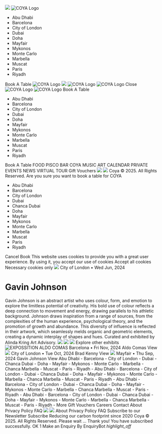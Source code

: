 ![](https://coyarestaurant.com/themes/wits-basic/images/icons/headermenu.svg)
![COYA Logo](https://coyarestaurant.com/themes/wits-basic/images/logo.png)
  * Abu Dhabi
  * Barcelona
  * City of London
  * Dubai
  * Doha
  * Mayfair
  * Mykonos
  * Monte Carlo
  * Marbella
  * Muscat
  * Paris
  * Riyadh


Book A Table
![COYA Logo](https://coyarestaurant.com/themes/wits-basic/images/logo.png)
![](https://coyarestaurant.com/themes/wits-basic/images/icons/headermenu.svg)
![COYA Logo](https://coyarestaurant.com/themes/wits-basic/images/icons/logo2.svg) ![COYA Logo](https://coyarestaurant.com/themes/wits-basic/images/icons/coyatext.svg)
Close
![COYA Logo](https://coyarestaurant.com/themes/wits-basic/images/icons/logo2.svg) ![COYA Logo](https://coyarestaurant.com/themes/wits-basic/images/icons/coyatext.svg)
Book A Table
  * Abu Dhabi
  * Barcelona
  * City of London
  * Dubai
  * Doha
  * Mayfair
  * Mykonos
  * Monte Carlo
  * Marbella
  * Muscat
  * Paris
  * Riyadh


Book A Table
FOOD
PISCO BAR
COYA MUSIC
ART
CALENDAR
PRIVATE EVENTS
NEWS
VIRTUAL TOUR
Gift Vouchers
![](https://coyarestaurant.com/themes/wits-basic/images/icons/Instagram.png)
![](https://coyarestaurant.com/themes/wits-basic/images/icons/TikTok.png)
Coya © 2025. All Rights Reserved.
Are you sure you want to book a table for COYA
  * Abu Dhabi
  * Barcelona
  * City of London
  * Dubai
  * Chanca Dubai
  * Doha
  * Mayfair
  * Mykonos
  * Monte Carlo
  * Marbella
  * Muscat
  * Paris
  * Riyadh


Cancel Book
This website uses cookies to provide you with a great user experience. By using it, you accept our  use of cookies
Accept all cookies Necessary cookies only
![](https://coyarestaurant.com/uploads/content/arts/gavin-johnson-art-city.jpg)
City of London • Wed Jun, 2024
# Gavin Johnson
Gavin Johnson is an abstract artist who uses colour, form, and emotion to explore the limitless potential of creativity. His bold use of colour reflects a deep connection to movement and energy, drawing parallels to his athletic background. Johnson draws inspiration from a range of sources, from the complexities of the human experience, psychological theory, and the promotion of growth and abundance. This diversity of influence is reflected in their artwork, which seamlessly melds organic and geometric elements, creating a dynamic interplay of shapes and hues.
Curated and exhibited by Alinda Kring Art Advisory.
![](https://coyarestaurant.com/uploads/content/arts/gavin-johnson-art-launch-2.jpg)
![](https://coyarestaurant.com/uploads/content/arts/gavin-johnson-art-launch-3.jpg)
![](https://coyarestaurant.com/uploads/content/arts/gavin-johnson-art-launch-4.jpg)
Explore other exhibits
![EXPOSSITION ALDO COMAS](https://coyarestaurant.com/uploads/content/arts/1736955592_1f5a0928.JPG)
Barcelona • Fri Nov, 2024
Aldo Comas
View
![](https://coyarestaurant.com/uploads/content/arts/brad-kenny.jpg)
City of London • Tue Oct, 2024
Brad Kenny
View
![](https://coyarestaurant.com/uploads/content/arts/gavin-johnson-artwork-mayfair.png)
Mayfair • Thu Sep, 2024
Gavin Johnson
View
Abu Dhabi  -  Barcelona  -  City of London  -  Dubai  -  Chanca Dubai  -  Doha  -  Mayfair  -  Mykonos  -  Monte Carlo  -  Marbella  -  Chanca Marbella  -  Muscat  -  Paris  -  Riyadh  -  Abu Dhabi  -  Barcelona  -  City of London  -  Dubai  -  Chanca Dubai  -  Doha  -  Mayfair  -  Mykonos  -  Monte Carlo  -  Marbella  -  Chanca Marbella  -  Muscat  -  Paris  -  Riyadh  - 
Abu Dhabi  -  Barcelona  -  City of London  -  Dubai  -  Chanca Dubai  -  Doha  -  Mayfair  -  Mykonos  -  Monte Carlo  -  Marbella  -  Chanca Marbella  -  Muscat  -  Paris  -  Riyadh  -  Abu Dhabi  -  Barcelona  -  City of London  -  Dubai  -  Chanca Dubai  -  Doha  -  Mayfair  -  Mykonos  -  Monte Carlo  -  Marbella  -  Chanca Marbella  -  Muscat  -  Paris  -  Riyadh  - 
More
Gift Vouchers Careers Contact About Privacy Policy FAQ ![](https://coyarestaurant.com/themes/wits-basic/images/icons/Instagram.png) ![](https://coyarestaurant.com/themes/wits-basic/images/icons/TikTok.png)
About Privacy Policy FAQ
Subscribe to our Newsletter
Subscribe
Reducing our carbon footprint since 2020
Coya © 2025. All Rights Reserved.
Please wait ...
Thank you! You have subscribed successfully.
OK
1
Make an Enquiry
By EnquiryBot
 _highlight_off_
